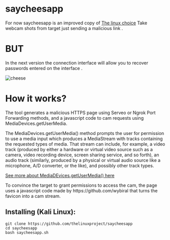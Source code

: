 # saycheesapp
For now saycheesapp is an improved copy of [The linux choice](https://github.com/thelinuxchoice/saycheese)
Take webcam shots from target just sending a malicious link .
# BUT 
In the next version the connection interface will allow you to recover passwords entered on the interface .

![cheese](https://user-images.githubusercontent.com/64985848/81445516-4c931780-9179-11ea-9f18-fae56113871c.png)

# How it works?
<p>The tool generates a malicious HTTPS page using Serveo or Ngrok Port Forwarding methods, and a javascript code to cam requests using MediaDevices.getUserMedia. </p>

<p>The MediaDevices.getUserMedia() method prompts the user for permission to use a media input which produces a MediaStream with tracks containing the requested types of media. That stream can include, for example, a video track (produced by either a hardware or virtual video source such as a camera, video recording device, screen sharing service, and so forth), an audio track (similarly, produced by a physical or virtual audio source like a microphone, A/D converter, or the like), and possibly other track types. </p>

[See more about MediaDEvices.getUserMedia() here](https://developer.mozilla.org/en-US/docs/Web/API/MediaDevices/getUserMedia)
<p> To convince the target to grant permissions to access the cam, the page uses a javascript code made by https://github.com/wybiral that turns the favicon into a cam stream.</p>


## Installing (Kali Linux):

```
git clone https://github.com/thelinuxproject/saycheesapp
cd saycheesapp
bash saycheesapp.sh
```
